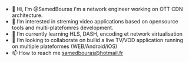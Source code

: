 - 👋 Hi, I’m @SamedBouras i'm a network engineer working on OTT CDN architecture. 
- 👀 I’m interested in streming video applications based on opensource tools and multi-platefomres development.
- 🌱 I’m currently learning HLS, DASH, encoding et network virtualisation 
- 💞️ I’m looking to collaborate on builid a live TV/VOD application running on multiple plateformes (WEB/Android/iOS)
- 📫 How to reach me samedbouras@hotmail.fr

<!---
SamedBouras/SamedBouras is a ✨ special ✨ repository because its `README.md` (this file) appears on your GitHub profile.
You can click the Preview link to take a look at your changes.
--->
